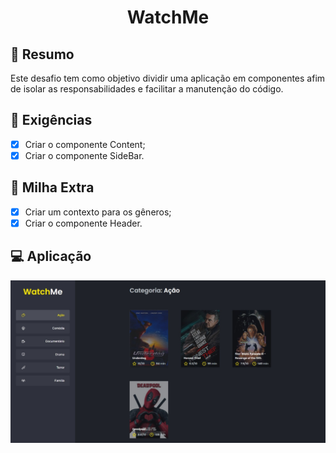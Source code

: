 <h1 align="center">WatchMe</h1>

## 📃 Resumo
Este desafio tem como objetivo dividir uma aplicação em componentes afim de isolar as responsabilidades e facilitar a manutenção do código.

## 👀 Exigências
- [x] Criar o componente Content;
- [x] Criar o componente SideBar.

## 🚀 Milha Extra
- [x] Criar um contexto para os gêneros;
- [x] Criar o componente Header.

## 💻 Aplicação
![WatchMe](./assets/watchme.jpeg)
